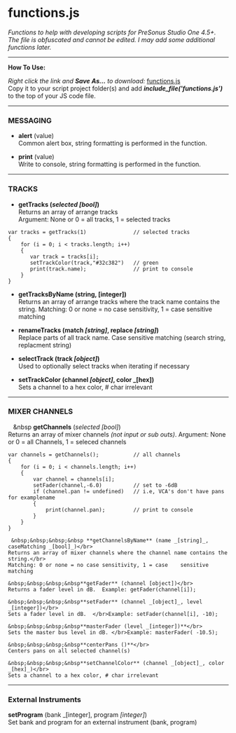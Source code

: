 # functions.js
_Functions to help with developing scripts for PreSonus Studio One 4.5+.  The file is obfuscated and cannot be edited. I may add some additional functions later._

<HR>
    
**How To Use:**</br>

_Right click the link and **Save As...** to download:_
[functions.js](https://raw.githubusercontent.com/expressmix/studioone_functions/master/functions.js) </br>
Copy it to your script project folder(s) and add **_include_file('functions.js')_** to the top of your JS code file.


<HR>

### MESSAGING

- **alert** (value)</br>
Common alert box, string formatting is performed in the function.

- **print** (value)</br>
Write to console, string formatting is performed in the function.

<HR>

### TRACKS 

- **getTracks (_selected [bool]_)**</br>
Returns an array of arrange tracks</br>
Argument: None or 0 = all tracks, 1 = selected tracks

```
var tracks = getTracks(1)               // selected tracks
{
    for (i = 0; i < tracks.length; i++)
    {
       var track = tracks[i];
       setTrackColor(track,"#32c382")   // green
       print(track.name);               // print to console
    }
}
```

- **getTracksByName (string, [integer])**</br>
Returns an array of arrange tracks where the track name contains the string. Matching: 0 or none = no case sensitivity, 1 = case sensitive matching

- **renameTracks (match _[string]_, replace _[string]_)**</br>
Replace parts of all track name. Case sensitive matching (search string, replacment string)

- **selectTrack (track _[object]_)**</br>
Used to optionally select tracks when iterating if necessary

- **setTrackColor (channel _[object]_, color _[hex])**</br>
Sets a channel to a hex color, # char irrelevant

<HR>

### MIXER CHANNELS 

   &nbsp;&nbsp;&nbsp;&nbsp **getChannels** (_selected [bool]_)</br>
    Returns an array of mixer channels _(not input or sub outs)_. Argument: None or 0 = all Channels, 1 = seleced channels

```
var channels = getChannels();           // all channels
{
    for (i = 0; i < channels.length; i++)
    {
        var channel = channels[i];
        setFader(channel,-6.0)          // set to -6dB
        if (channel.pan != undefined)   // i.e, VCA's don't have pans for examplename
        {
            print(channel.pan);         // print to console
        }
    }
}
```

     &nbsp;&nbsp;&nbsp;&nbsp **getChannelsByName** (name _[string]_, caseMatching _[bool]_)</br>
    Returns an array of mixer channels where the channel name contains the string.</br> 
    Matching: 0 or none = no case sensitivity, 1 = case    sensitive matching

    &nbsp;&nbsp;&nbsp;&nbsp**getFader** (channel [object])</br>
    Returns a fader level in dB.  Example: getFader(channel[i]);

    &nbsp;&nbsp;&nbsp;&nbsp**setFader** (channel _[object]_, level _[integer])</br>
    Sets a fader level in dB.  </br>Example: setFader(channel[i], -10);

    &nbsp;&nbsp;&nbsp;&nbsp**masterFader (level _[integer])**</br>
    Sets the master bus level in dB. </br>Example: masterFader( -10.5);

    &nbsp;&nbsp;&nbsp;&nbsp**centerPans ()**</br>
    Centers pans on all selected channel(s)

    &nbsp;&nbsp;&nbsp;&nbsp**setChannelColor** (channel _[object]_, color _[hex]_)</br>
    Sets a channel to a hex color, # char irrelevant

<HR>

### External Instruments 

   **setProgram** (bank _[integer], program _[integer]_)</br>
    Set bank and program for an external instrument (bank, program)
